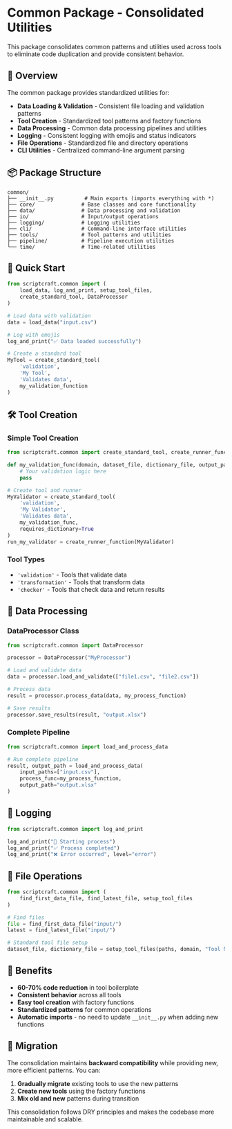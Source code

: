 # Common Package - Consolidated Utilities

This package consolidates common patterns and utilities used across tools to eliminate code duplication and provide consistent behavior.

## 🎯 Overview

The common package provides standardized utilities for:
- **Data Loading & Validation** - Consistent file loading and validation patterns
- **Tool Creation** - Standardized tool patterns and factory functions
- **Data Processing** - Common data processing pipelines and utilities
- **Logging** - Consistent logging with emojis and status indicators
- **File Operations** - Standardized file and directory operations
- **CLI Utilities** - Centralized command-line argument parsing

## 📦 Package Structure

```
common/
├── __init__.py          # Main exports (imports everything with *)
├── core/               # Base classes and core functionality
├── data/               # Data processing and validation
├── io/                 # Input/output operations
├── logging/            # Logging utilities
├── cli/                # Command-line interface utilities
├── tools/              # Tool patterns and utilities
├── pipeline/           # Pipeline execution utilities
└── time/               # Time-related utilities
```

## 🚀 Quick Start

```python
from scriptcraft.common import (
    load_data, log_and_print, setup_tool_files,
    create_standard_tool, DataProcessor
)

# Load data with validation
data = load_data("input.csv")

# Log with emojis
log_and_print("✅ Data loaded successfully")

# Create a standard tool
MyTool = create_standard_tool(
    'validation', 
    'My Tool', 
    'Validates data',
    my_validation_function
)
```

## 🛠️ Tool Creation

### Simple Tool Creation

```python
from scriptcraft.common import create_standard_tool, create_runner_function

def my_validation_func(domain, dataset_file, dictionary_file, output_path, paths):
    # Your validation logic here
    pass

# Create tool and runner
MyValidator = create_standard_tool(
    'validation',
    'My Validator',
    'Validates data',
    my_validation_func,
    requires_dictionary=True
)
run_my_validator = create_runner_function(MyValidator)
```

### Tool Types
- `'validation'` - Tools that validate data
- `'transformation'` - Tools that transform data
- `'checker'` - Tools that check data and return results

## 🔄 Data Processing

### DataProcessor Class

```python
from scriptcraft.common import DataProcessor

processor = DataProcessor("MyProcessor")

# Load and validate data
data = processor.load_and_validate(["file1.csv", "file2.csv"])

# Process data
result = processor.process_data(data, my_process_function)

# Save results
processor.save_results(result, "output.xlsx")
```

### Complete Pipeline

```python
from scriptcraft.common import load_and_process_data

# Run complete pipeline
result, output_path = load_and_process_data(
    input_paths=["input.csv"],
    process_func=my_process_function,
    output_path="output.xlsx"
)
```

## 📝 Logging

```python
from scriptcraft.common import log_and_print

log_and_print("🚀 Starting process")
log_and_print("✅ Process completed")
log_and_print("❌ Error occurred", level="error")
```

## 📁 File Operations

```python
from scriptcraft.common import (
    find_first_data_file, find_latest_file, setup_tool_files
)

# Find files
file = find_first_data_file("input/")
latest = find_latest_file("input/")

# Standard tool file setup
dataset_file, dictionary_file = setup_tool_files(paths, domain, "Tool Name")
```

## 🎯 Benefits

- **60-70% code reduction** in tool boilerplate
- **Consistent behavior** across all tools
- **Easy tool creation** with factory functions
- **Standardized patterns** for common operations
- **Automatic imports** - no need to update `__init__.py` when adding new functions

## 🔧 Migration

The consolidation maintains **backward compatibility** while providing new, more efficient patterns. You can:

1. **Gradually migrate** existing tools to use the new patterns
2. **Create new tools** using the factory functions
3. **Mix old and new** patterns during transition

This consolidation follows DRY principles and makes the codebase more maintainable and scalable. 
